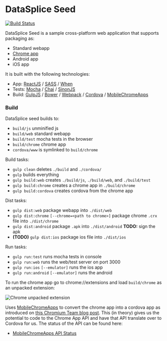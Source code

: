 DataSplice Seed
===

[![Build Status](https://travis-ci.org/DataSplice/datasplice-seed.png?branch=master)](https://travis-ci.org/DataSplice/datasplice-seed)

DataSplice Seed is a sample cross-platform web application that supports packaging as:

- Standard webapp
- [Chrome app](https://developer.chrome.com/apps/about_apps)
- Android app
- iOS app

It is built with the following technologies:

- App: [ReactJS](facebook.github.io/react/) / [SASS](sass-lang.com) / [When](https://github.com/cujojs/when)
- Tests: [Mocha](http://mochajs.org/) / [Chai](chaijs.com) / [SinonJS](http://sinonjs.org/)
- Build: [GulpJS](gulpjs.com) / [Bower](bower.io) / [Webpack](webpack.github.io) / [Cordova](cordova.apache.org) / [MobileChromeApps](https://github.com/MobileChromeApps/mobile-chrome-apps)

### Build

DataSplice seed builds to:

- `build/js` unminified js
- `build/web` standard webapp
- `build/test` mocha tests in the browser
- `build/chrome` chrome app
- `cordova/www` is symlinked to `build/chrome`

Build tasks:

- `gulp clean` deletes `./build` and `./cordova/`
- `gulp` builds everything
- `gulp build:web` creates `./build/js`, `./build/web`, and `./build/test`
- `gulp build:chrome` creates a chrome app in `./build/chrome`
- `gulp build:cordova` creates cordova from the chrome app

Dist tasks:

- `gulp dist:web` package webapp into `./dist/web`
- `gulp dist:chrome` `[--chrome=<path to chrome>]` package chrome `.crx` file into `./dist/chrome`
- `gulp dist:android` package `.apk` into `./dist/android` __TODO:__ sign the apk
- __(TODO)__ `gulp dist:ios` package ios file into `./dist/ios`

Run tasks:

- `gulp run:test` runs mocha tests in console
- `gulp run:web` runs the web/test server on port 3000
- `gulp run:ios` `[--emulator]` runs the ios app
- `gulp run:android` `[--emulator]` runs the android

To run the chrome app go to chrome://extensions and load `build/chrome` as an unpacked extension:

![Chrome unpacked extension](http://i.imgur.com/IkZWOLV.png "Chrome unpacked extension")

Uses [MobileChromeApps](https://github.com/MobileChromeApps/mobile-chrome-apps) to convert the chrome app into a cordova app as introduced on [this Chromium Team blog post](http://blog.chromium.org/2014/01/run-chrome-apps-on-mobile-using-apache.html). This (in theory) gives us the potential to code to the Chrome App API and have that API translate over to Cordova for us. The status of the API can be found here:

- [MobileChromeApps API Status](https://github.com/MobileChromeApps/mobile-chrome-apps/blob/master/docs/APIStatus.md)

